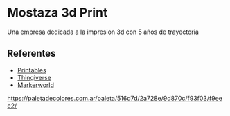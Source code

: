 # Mostaza 3d Print
Una empresa dedicada a la impresion 3d con 5 años de trayectoria

## Referentes
- [Printables](https://www.printables.com/?lang=es)
- [Thingiverse](https://www.Thingiverse.com)
- [Markerworld](https://www.Markerworld.com)

https://paletadecolores.com.ar/paleta/516d7d/2a728e/9d870c/f93f03/f9eee2/


